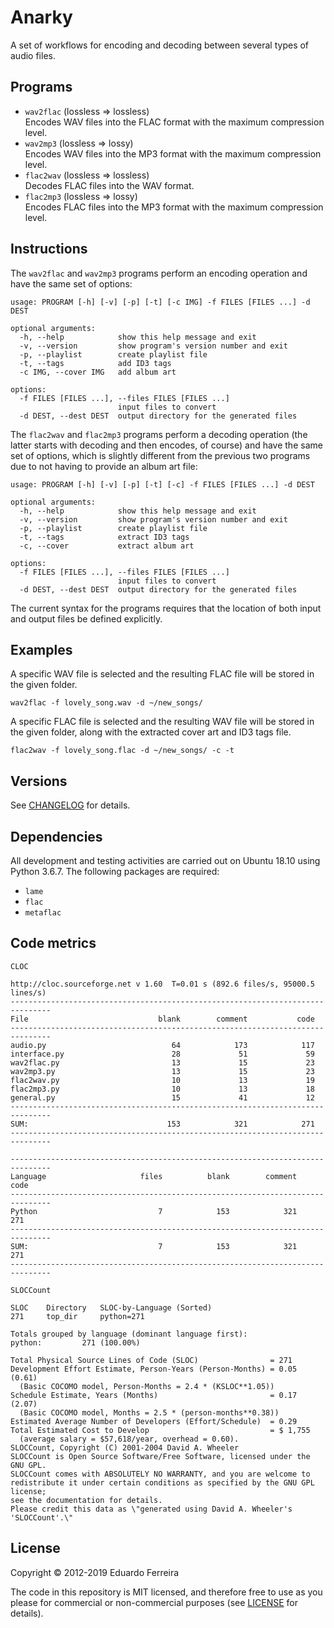 # Anarky

A set of workflows for encoding and decoding between several types of audio
files.

## Programs

* `wav2flac` (lossless => lossless)  
Encodes WAV files into the FLAC format with the maximum compression level.
* `wav2mp3` (lossless => lossy)  
Encodes WAV files into the MP3 format with the maximum compression level.
* `flac2wav` (lossless => lossless)  
Decodes FLAC files into the WAV format.
* `flac2mp3` (lossless => lossy)  
Encodes FLAC files into the MP3 format with the maximum compression level.

## Instructions

The `wav2flac` and `wav2mp3` programs perform an encoding operation and have
the same set of options:

    usage: PROGRAM [-h] [-v] [-p] [-t] [-c IMG] -f FILES [FILES ...] -d DEST

    optional arguments:
      -h, --help            show this help message and exit
      -v, --version         show program's version number and exit
      -p, --playlist        create playlist file
      -t, --tags            add ID3 tags
      -c IMG, --cover IMG   add album art

    options:
      -f FILES [FILES ...], --files FILES [FILES ...]
                            input files to convert
      -d DEST, --dest DEST  output directory for the generated files

The `flac2wav` and `flac2mp3` programs perform a decoding operation (the latter
starts with decoding and then encodes, of course) and have the same set of
options, which is slightly different from the previous two programs due to not
having to provide an album art file:

    usage: PROGRAM [-h] [-v] [-p] [-t] [-c] -f FILES [FILES ...] -d DEST

    optional arguments:
      -h, --help            show this help message and exit
      -v, --version         show program's version number and exit
      -p, --playlist        create playlist file
      -t, --tags            extract ID3 tags
      -c, --cover           extract album art

    options:
      -f FILES [FILES ...], --files FILES [FILES ...]
                            input files to convert
      -d DEST, --dest DEST  output directory for the generated files

The current syntax for the programs requires that the location of both input
and output files be defined explicitly.

## Examples

A specific WAV file is selected and the resulting FLAC file will be stored in
the given folder.

    wav2flac -f lovely_song.wav -d ~/new_songs/

A specific FLAC file is selected and the resulting WAV file will be stored in
the given folder, along with the extracted cover art and ID3 tags file.

    flac2wav -f lovely_song.flac -d ~/new_songs/ -c -t

## Versions

See [CHANGELOG](CHANGELOG.md) for details.

## Dependencies

All development and testing activities are carried out on Ubuntu 18.10 using
Python 3.6.7. The following packages are required:

* `lame`
* `flac`
* `metaflac`

## Code metrics

`CLOC`

    http://cloc.sourceforge.net v 1.60  T=0.01 s (892.6 files/s, 95000.5 lines/s)
    -------------------------------------------------------------------------------
    File                             blank        comment           code
    -------------------------------------------------------------------------------
    audio.py                            64            173            117
    interface.py                        28             51             59
    wav2flac.py                         13             15             23
    wav2mp3.py                          13             15             23
    flac2wav.py                         10             13             19
    flac2mp3.py                         10             13             18
    general.py                          15             41             12
    -------------------------------------------------------------------------------
    SUM:                               153            321            271
    -------------------------------------------------------------------------------

    -------------------------------------------------------------------------------
    Language                     files          blank        comment           code
    -------------------------------------------------------------------------------
    Python                           7            153            321            271
    -------------------------------------------------------------------------------
    SUM:                             7            153            321            271
    -------------------------------------------------------------------------------

`SLOCCount`

    SLOC    Directory   SLOC-by-Language (Sorted)
    271     top_dir     python=271

    Totals grouped by language (dominant language first):
    python:         271 (100.00%)

    Total Physical Source Lines of Code (SLOC)                = 271
    Development Effort Estimate, Person-Years (Person-Months) = 0.05 (0.61)
      (Basic COCOMO model, Person-Months = 2.4 * (KSLOC**1.05))
    Schedule Estimate, Years (Months)                         = 0.17 (2.07)
      (Basic COCOMO model, Months = 2.5 * (person-months**0.38))
    Estimated Average Number of Developers (Effort/Schedule)  = 0.29
    Total Estimated Cost to Develop                           = $ 1,755
      (average salary = $57,618/year, overhead = 0.60).
    SLOCCount, Copyright (C) 2001-2004 David A. Wheeler
    SLOCCount is Open Source Software/Free Software, licensed under the GNU GPL.
    SLOCCount comes with ABSOLUTELY NO WARRANTY, and you are welcome to
    redistribute it under certain conditions as specified by the GNU GPL license;
    see the documentation for details.
    Please credit this data as \"generated using David A. Wheeler's 'SLOCCount'.\"

## License

Copyright © 2012-2019 Eduardo Ferreira

The code in this repository is MIT licensed, and therefore free to use as you
please for commercial or non-commercial purposes (see [LICENSE](LICENSE) for
details).
